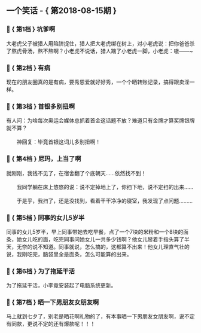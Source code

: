 ## 一个笑话 - { 第2018-08-15期 }
</hr>

### :jack_o_lantern: { 第1档 } 坑爹啊
大老虎父子被猎人用陷阱捉住，猎人把大老虎绑在树上，对小老虎说：把你爸爸杀了熬虎骨汤，熬不熬啊？小老虎不说话，猎人踹了小老虎一脚，小老虎：嗷——~


### :jack_o_lantern: { 第2档 } 有病
现在的朋友圈真的是有病，要秀恩爱就好好秀，一个个晒转账记录，搞得跟卖淫一样。


### :jack_o_lantern: { 第3档 } 首银多别扭啊
有人问：为啥每次奥运会媒体总抓着首金这话题不放？难道只有金牌才算奖牌银牌就不算？<br/><br/>　　神回复：毕竟首银这词儿多别扭啊！


### :jack_o_lantern: { 第4档 } 尼玛，上当了啊
就刚刚，我钱不见了，在宿舍翻了个底朝天……依然找不到！<br/><br/>　　我同学躺在床上悠悠的说：说不定掉地上了，你扫下地，说不定扫的出来……<br/><br/>　　于是乎，我扫了，还是没找到，看着干干净净的寝室，我发现了点问题………


### :jack_o_lantern: { 第5档 } 同事的女儿5岁半
同事的女儿5岁半，早上同事带她去吃早餐，点了一个7块的米粉和一个8块的面条，她女儿吃的面，吃完同事问她女儿一共多少钱啊？他女儿掰着手指头算了半天，无奈的说不知道。同事就说，怎么搞的，这都算不出来！他女儿理直气壮的说，我刚吃完，脑袋里全是面条，怎么可能算的出来。


### :jack_o_lantern: { 第6档 } 为了拖延干活
为了拖延干活，小李竟安装起了电脑系统更新。


### :jack_o_lantern: { 第7档 } 晒一下男朋友女朋友啊
马上就到七夕了，别老是晒花啊礼物的了，有本事晒一下男朋友女朋友啊，说不定有同款，更说不定的还有爆款呢！！！

